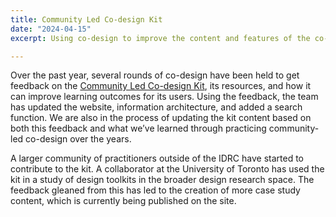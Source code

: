 ```yaml
---
title: Community Led Co-design Kit
date: "2024-04-15"
excerpt: Using co-design to improve the content and features of the co-design kit.

---
```


Over the past year, several rounds of co-design have been held to get feedback on the
[Community Led Co-design Kit](https://co-design.inclusivedesign.ca/),
its resources, and how it can improve learning outcomes for its users. Using the feedback,
the team has updated the website, information architecture, and added a search function.
We are also in the process of updating the kit content based on both this feedback and
what we’ve learned through practicing community-led co-design over the years.

A larger community of practitioners outside of the IDRC have started to contribute to
the kit. A collaborator at the University of Toronto has used the kit in a study of design
toolkits in the broader design research space. The feedback gleaned from this has led
to the creation of more case study content, which is currently being published on the site.
